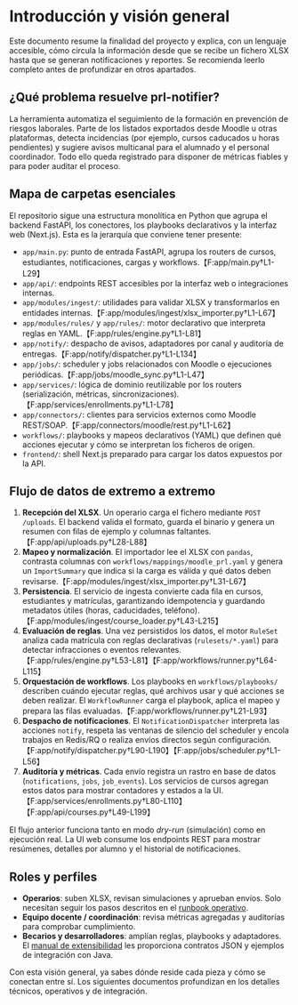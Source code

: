# Introducción y visión general

Este documento resume la finalidad del proyecto y explica, con un lenguaje accesible, cómo circula la información desde que se recibe un fichero XLSX hasta que se generan notificaciones y reportes. Se recomienda leerlo completo antes de profundizar en otros apartados.

## ¿Qué problema resuelve prl-notifier?

La herramienta automatiza el seguimiento de la formación en prevención de riesgos laborales. Parte de los listados exportados desde Moodle u otras plataformas, detecta incidencias (por ejemplo, cursos caducados u horas pendientes) y sugiere avisos multicanal para el alumnado y el personal coordinador. Todo ello queda registrado para disponer de métricas fiables y para poder auditar el proceso.

## Mapa de carpetas esenciales

El repositorio sigue una estructura monolítica en Python que agrupa el backend FastAPI, los conectores, los playbooks declarativos y la interfaz web (Next.js). Esta es la jerarquía que conviene tener presente:

- `app/main.py`: punto de entrada FastAPI, agrupa los routers de cursos, estudiantes, notificaciones, cargas y workflows.【F:app/main.py†L1-L29】
- `app/api/`: endpoints REST accesibles por la interfaz web o integraciones internas.
- `app/modules/ingest/`: utilidades para validar XLSX y transformarlos en entidades internas.【F:app/modules/ingest/xlsx_importer.py†L1-L67】
- `app/modules/rules/` y `app/rules/`: motor declarativo que interpreta reglas en YAML.【F:app/rules/engine.py†L1-L81】
- `app/notify/`: despacho de avisos, adaptadores por canal y auditoría de entregas.【F:app/notify/dispatcher.py†L1-L134】
- `app/jobs/`: scheduler y jobs relacionados con Moodle o ejecuciones periódicas.【F:app/jobs/moodle_sync.py†L1-L47】
- `app/services/`: lógica de dominio reutilizable por los routers (serialización, métricas, sincronizaciones).【F:app/services/enrollments.py†L1-L78】
- `app/connectors/`: clientes para servicios externos como Moodle REST/SOAP.【F:app/connectors/moodle/rest.py†L1-L62】
- `workflows/`: playbooks y mapeos declarativos (YAML) que definen qué acciones ejecutar y cómo se interpretan los ficheros de origen.
- `frontend/`: shell Next.js preparado para cargar los datos expuestos por la API.

## Flujo de datos de extremo a extremo

1. **Recepción del XLSX**. Un operario carga el fichero mediante `POST /uploads`. El backend valida el formato, guarda el binario y genera un resumen con filas de ejemplo y columnas faltantes.【F:app/api/uploads.py†L28-L88】
2. **Mapeo y normalización**. El importador lee el XLSX con `pandas`, contrasta columnas con `workflows/mappings/moodle_prl.yaml` y genera un `ImportSummary` que indica si la carga es válida y qué datos deben revisarse.【F:app/modules/ingest/xlsx_importer.py†L31-L67】
3. **Persistencia**. El servicio de ingesta convierte cada fila en cursos, estudiantes y matrículas, garantizando idempotencia y guardando metadatos útiles (horas, caducidades, teléfono).【F:app/modules/ingest/course_loader.py†L43-L215】
4. **Evaluación de reglas**. Una vez persistidos los datos, el motor `RuleSet` analiza cada matrícula con reglas declarativas (`rulesets/*.yaml`) para detectar infracciones o eventos relevantes.【F:app/rules/engine.py†L53-L81】【F:app/workflows/runner.py†L64-L115】
5. **Orquestación de workflows**. Los playbooks en `workflows/playbooks/` describen cuándo ejecutar reglas, qué archivos usar y qué acciones se deben realizar. El `WorkflowRunner` carga el playbook, aplica el mapeo y prepara las filas evaluadas.【F:app/workflows/runner.py†L21-L93】
6. **Despacho de notificaciones**. El `NotificationDispatcher` interpreta las acciones `notify`, respeta las ventanas de silencio del scheduler y encola trabajos en Redis/RQ o realiza envíos directos según configuración.【F:app/notify/dispatcher.py†L90-L190】【F:app/jobs/scheduler.py†L1-L56】
7. **Auditoría y métricas**. Cada envío registra un rastro en base de datos (`notifications`, `jobs`, `job_events`). Los servicios de cursos agregan estos datos para mostrar contadores y estados a la UI.【F:app/services/enrollments.py†L80-L110】【F:app/api/courses.py†L49-L199】

El flujo anterior funciona tanto en modo *dry-run* (simulación) como en ejecución real. La UI web consume los endpoints REST para mostrar resúmenes, detalles por alumno y el historial de notificaciones.

## Roles y perfiles

- **Operarios**: suben XLSX, revisan simulaciones y aprueban envíos. Solo necesitan seguir los pasos descritos en el [runbook operativo](./operations-runbook.md).
- **Equipo docente / coordinación**: revisa métricas agregadas y auditorías para comprobar cumplimiento.
- **Becarios y desarrolladores**: amplían reglas, playbooks y adaptadores. El [manual de extensibilidad](./extensibility-guide.md) les proporciona contratos JSON y ejemplos de integración con Java.

Con esta visión general, ya sabes dónde reside cada pieza y cómo se conectan entre sí. Los siguientes documentos profundizan en los detalles técnicos, operativos y de integración.
